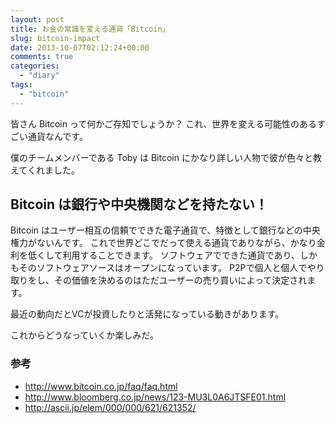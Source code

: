 ```yaml
---
layout: post
title: お金の常識を変える通貨「Bitcoin」
slug: bitcoin-impact
date: 2013-10-07T02:12:24+00:00
comments: true
categories:
  - "diary"
tags:
  - "bitcoin"
---
```


皆さん Bitcoin って何かご存知でしょうか？
これ、世界を変える可能性のあるすごい通貨なんです。

僕のチームメンバーである Toby は Bitcoin にかなり詳しい人物で彼が色々と教えてくれました。

## Bitcoin は銀行や中央機関などを持たない！

Bitcoin はユーザー相互の信頼でできた電子通貨で、特徴として銀行などの中央権力がないんです。
これで世界どこでだって使える通貨でありながら、かなり金利を低くして利用することできます。
ソフトウェアでできた通貨であり、しかもそのソフトウェアソースはオープンになっています。
P2Pで個人と個人でやり取りをし、その価値を決めるのはただユーザーの売り買いによって決定されます。

最近の動向だとVCが投資したりと活発になっている動きがあります。

これからどうなっていくか楽しみだ。

### 参考

- http://www.bitcoin.co.jp/faq/faq.html
- http://www.bloomberg.co.jp/news/123-MU3L0A6JTSFE01.html
- http://ascii.jp/elem/000/000/621/621352/

